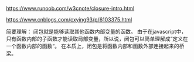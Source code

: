 https://www.runoob.com/w3cnote/closure-intro.html

https://www.cnblogs.com/cxying93/p/6103375.html

简要理解： 闭包就是能够读取其他函数内部变量的函数。
由于在javascript中，只有函数内部的子函数才能读取局部变量，所以说，闭包可以简单理解成“定义在一个函数内部的函数“。
在本质上，闭包是将函数内部和函数外部连接起来的桥梁。